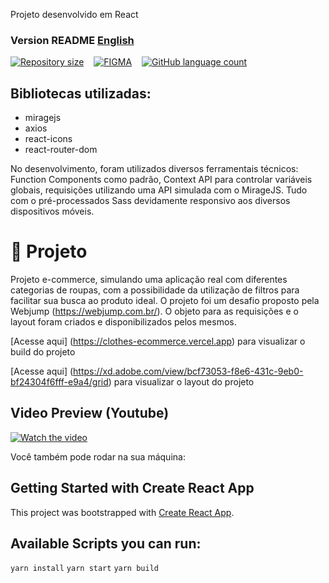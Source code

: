 Projeto desenvolvido em React
###  Version README [English](./README-en.md) 
<div style="display: flex; gap:1rem;">
<a href="#">
<img alt="Repository size" src="https://img.shields.io/github/repo-size/GusRot/e-commerce">
</a>
<a href="https://xd.adobe.com/view/bcf73053-f8e6-431c-9eb0-bf24304f6fff-e9a4/grid">
  <img alt="FIGMA" src="https://img.shields.io/badge/Acessar%20Layout%20-Figma-%2304D361">
</a>
<a href="#">
<img alt="GitHub language count" src="https://img.shields.io/github/languages/count/GusRot/e-commerce?color=%2304D361">
</a>
</div>

## Bibliotecas utilizadas:

-   miragejs
-   axios
-   react-icons
-   react-router-dom

No desenvolvimento, foram utilizados diversos ferramentais técnicos: Function Components como padrão, Context API para controlar variáveis globais, requisições utilizando uma API simulada com o MirageJS. Tudo com o pré-processados Sass devidamente responsivo aos diversos dispositivos móveis.

# 📝 Projeto

Projeto e-commerce, simulando uma aplicação real com diferentes categorias de roupas, com a possibilidade da utilização de filtros para facilitar sua busca ao produto ideal.
O projeto foi um desafio proposto pela Webjump (https://webjump.com.br/). O objeto para as requisições e o layout foram criados e disponibilizados pelos mesmos.

[Acesse aqui] (https://clothes-ecommerce.vercel.app) para visualizar o build do projeto

[Acesse aqui] (https://xd.adobe.com/view/bcf73053-f8e6-431c-9eb0-bf24304f6fff-e9a4/grid) para visualizar o layout do projeto

## Video Preview (Youtube)

[![Watch the video](https://img.youtube.com/vi/So8afPRb9TU/maxresdefault.jpg)](https://youtu.be/So8afPRb9TU)

Você também pode rodar na sua máquina:

## Getting Started with Create React App

This project was bootstrapped with [Create React App](https://github.com/facebook/create-react-app).

## Available Scripts you can run:

`yarn install`
`yarn start`
`yarn build`
